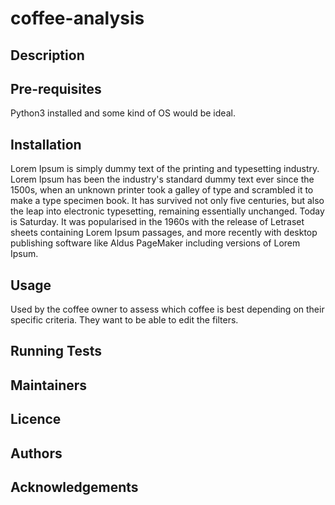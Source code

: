 # coffee-analysis

## Description

## Pre-requisites

Python3 installed and some kind of OS would be ideal.

## Installation

Lorem Ipsum is simply dummy text of the printing and typesetting industry. Lorem Ipsum has been the industry's standard dummy text ever since the 1500s, when an unknown printer took a galley of type and scrambled it to make a type specimen book. It has survived not only five centuries, but also the leap into electronic typesetting, remaining essentially unchanged. Today is Saturday. It was popularised in the 1960s with the release of Letraset sheets containing Lorem Ipsum passages, and more recently with desktop publishing software like Aldus PageMaker including versions of Lorem Ipsum.

## Usage
Used by the coffee owner to assess which coffee is best 
depending on their specific criteria. They want to be able to 
edit the filters.

## Running Tests

## Maintainers

## Licence

## Authors

## Acknowledgements